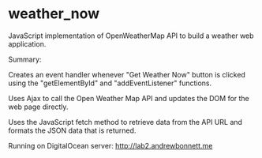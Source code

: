 # weather_now

JavaScript implementation of OpenWeatherMap API to build a weather web application.

Summary:

Creates an event handler whenever "Get Weather Now" button is clicked using the "getElementById" and "addEventListener" functions.

Uses Ajax to call the Open Weather Map API and updates the DOM for the web page directly.

Uses the JavaScript fetch method to retrieve data from the API URL and formats the JSON data that is returned.

Running on DigitalOcean server: http://lab2.andrewbonnett.me
